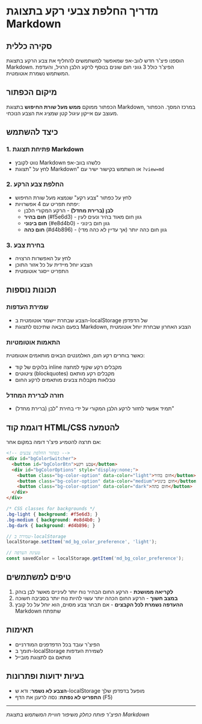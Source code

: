 # מדריך החלפת צבעי רקע בתצוגת Markdown

## סקירה כללית
הוספנו פיצ'ר חדש לווב-אפ שמאפשר למשתמשים להחליף את צבע הרקע בתצוגת Markdown. 
הפיצ'ר כולל 3 גווני חום שונים בנוסף לרקע הלבן הרגיל, והעדפת המשתמש נשמרת אוטומטית.

## מיקום הכפתור
הכפתור ממוקם **ממש מעל שורת החיפוש** בתצוגת Markdown, במרכז המסך.
הכפתור מעוצב עם אייקון עיגול קטן שמציג את הצבע הנוכחי.

## כיצד להשתמש

### 1. פתיחת תצוגת Markdown
- נווט לקובץ Markdown כלשהו בווב-אפ
- לחץ על "תצוגת Markdown" או השתמש בקישור ישיר עם `?view=md`

### 2. החלפת צבע הרקע
- לחץ על כפתור "צבע רקע" שנמצא מעל שורת החיפוש
- יפתח תפריט עם 4 אפשרויות:
  - **לבן (ברירת מחדל)** - הרקע המקורי הלבן
  - **חום בהיר** (#f5e6d3) - גוון חום מאוד בהיר ונעים לעין
  - **חום בינוני** (#e8d4b0) - גוון חום בינוני
  - **חום כהה** (#d4b896) - גוון חום כהה יותר (אך עדיין לא כהה מדי)

### 3. בחירת צבע
- לחץ על האפשרות הרצויה
- הצבע יוחל מיידית על כל אזור התוכן
- התפריט ייסגר אוטומטית

## תכונות נוספות

### שמירת העדפות
- הצבע שבחרת יישמר אוטומטית ב-localStorage של הדפדפן
- בפעם הבאה שתיכנס לתצוגת Markdown, הצבע האחרון שבחרת יוחל אוטומטית

### התאמות אוטומטיות
כאשר בוחרים רקע חום, האלמנטים הבאים מותאמים אוטומטית:
- בלוקים של קוד inline מקבלים רקע שקוף למחצה
- ציטוטים (blockquotes) מקבלים רקע מותאם
- טבלאות מקבלות צבעים מותאמים לרקע החום

### חזרה לברירת המחדל
- תמיד אפשר לחזור לרקע הלבן המקורי על ידי בחירת "לבן (ברירת מחדל)"

## דוגמת קוד HTML/CSS להטמעה
אם תרצה להטמיע פיצ'ר דומה במקום אחר:

```html
<!-- כפתור החלפת צבעים -->
<div id="bgColorSwitcher">
  <button id="bgColorBtn">צבע רקע</button>
  <div id="bgColorOptions" style="display:none;">
    <button class="bg-color-option" data-color="light">חום בהיר</button>
    <button class="bg-color-option" data-color="medium">חום בינוני</button>
    <button class="bg-color-option" data-color="dark">חום כהה</button>
  </div>
</div>
```

```css
/* CSS classes for backgrounds */
.bg-light { background: #f5e6d3; }
.bg-medium { background: #e8d4b0; }
.bg-dark { background: #d4b896; }
```

```javascript
// שמירה ב-localStorage
localStorage.setItem('md_bg_color_preference', 'light');

// טעינת העדפה
const savedColor = localStorage.getItem('md_bg_color_preference');
```

## טיפים למשתמשים
1. **לקריאה ממושכת** - הרקע החום הבהיר נוח יותר לעיניים מאשר לבן בוהק
2. **במצב חשוך** - הרקע החום הכהה יותר עשוי להיות נוח יותר בסביבה חשוכה
3. **ההעדפה נשמרת לכל הקבצים** - אם תבחר צבע מסוים, הוא יוחל על כל קובץ Markdown שתפתח

## תאימות
- הפיצ'ר עובד בכל הדפדפנים המודרניים
- תומך ב-localStorage לשמירת העדפות
- מותאם גם לתצוגת מובייל

## בעיות ידועות ופתרונות
- **הצבע לא נשמר**: ודא ש-localStorage מופעל בדפדפן שלך
- **התפריט לא נפתח**: נסה לרענן את הדף (F5)

---

*הפיצ'ר פותח כחלק משיפור חוויית המשתמש בתצוגת Markdown*
